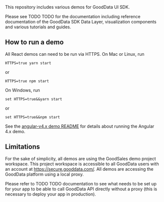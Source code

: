 This repository includes various demos for GoodData UI SDK.

Please see TODO TODO for the documentation including reference
documentation of the GoodData SDK Data Layer, visualization components
and various tutorials and guides.

## How to run a demo

All React demos can need to be run via HTTPS. On Mac or Linux, run

`HTTPS=true yarn start`

 or

`HTTPS=true npm start`

On Windows, run

`set HTTPS=true&&yarn start`

 or

`set HTTPS=true&&npm start`

See the [angular-v4.x demo README](angular-v4.x/README.md) for details
about running the Angular 4.x demo.

## Limitations

For the sake of simplicity, all demos are using the GoodSales demo
project workspace. This project workspace is accessible to all GoodData
users with an account at https://secure.gooddata.com/. All demos are
accessing the GoodData platform using a local proxy.

Please refer to TODO TODO documentation to see what needs to be set up
for your app to be able to call GoodData API directly without a proxy
(this is necessary to deploy your app in production).
